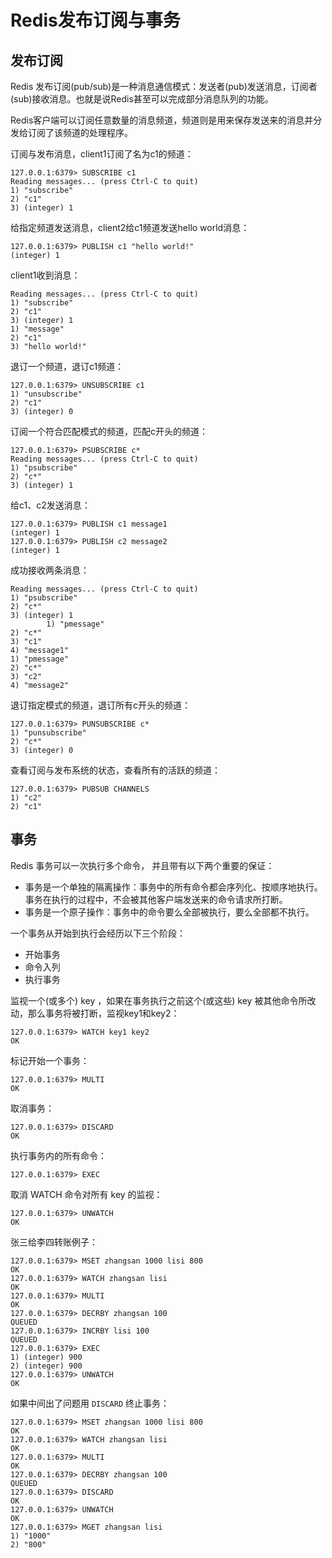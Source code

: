 # Redis发布订阅与事务



## 发布订阅

Redis 发布订阅(pub/sub)是一种消息通信模式：发送者(pub)发送消息，订阅者(sub)接收消息。也就是说Redis甚至可以完成部分消息队列的功能。

Redis客户端可以订阅任意数量的消息频道，频道则是用来保存发送来的消息并分发给订阅了该频道的处理程序。

订阅与发布消息，client1订阅了名为c1的频道：

```
127.0.0.1:6379> SUBSCRIBE c1
Reading messages... (press Ctrl-C to quit)
1) "subscribe"
2) "c1"
3) (integer) 1

```

给指定频道发送消息，client2给c1频道发送hello world消息：

```
127.0.0.1:6379> PUBLISH c1 "hello world!"
(integer) 1
```

client1收到消息：

```
Reading messages... (press Ctrl-C to quit)
1) "subscribe"
2) "c1"
3) (integer) 1
1) "message"
2) "c1"
3) "hello world!"
```

退订一个频道，退订c1频道：

```
127.0.0.1:6379> UNSUBSCRIBE c1
1) "unsubscribe"
2) "c1"
3) (integer) 0
```



订阅一个符合匹配模式的频道，匹配c开头的频道：

```
127.0.0.1:6379> PSUBSCRIBE c*
Reading messages... (press Ctrl-C to quit)
1) "psubscribe"
2) "c*"
3) (integer) 1

```

给c1、c2发送消息：

```
127.0.0.1:6379> PUBLISH c1 message1
(integer) 1
127.0.0.1:6379> PUBLISH c2 message2
(integer) 1
```

成功接收两条消息：

```
Reading messages... (press Ctrl-C to quit)
1) "psubscribe"
2) "c*"
3) (integer) 1
        1) "pmessage"
2) "c*"
3) "c1"
4) "message1"
1) "pmessage"
2) "c*"
3) "c2"
4) "message2"
```

退订指定模式的频道，退订所有c开头的频道：

```
127.0.0.1:6379> PUNSUBSCRIBE c*
1) "punsubscribe"
2) "c*"
3) (integer) 0
```



查看订阅与发布系统的状态，查看所有的活跃的频道：

```
127.0.0.1:6379> PUBSUB CHANNELS
1) "c2"
2) "c1"
```



## 事务

Redis 事务可以一次执行多个命令， 并且带有以下两个重要的保证：

* 事务是一个单独的隔离操作：事务中的所有命令都会序列化、按顺序地执行。事务在执行的过程中，不会被其他客户端发送来的命令请求所打断。
* 事务是一个原子操作：事务中的命令要么全部被执行，要么全部都不执行。

一个事务从开始到执行会经历以下三个阶段：

* 开始事务
* 命令入列
* 执行事务



监视一个(或多个) key ，如果在事务执行之前这个(或这些) key 被其他命令所改动，那么事务将被打断，监视key1和key2：

```
127.0.0.1:6379> WATCH key1 key2
OK
```

标记开始一个事务：

```
127.0.0.1:6379> MULTI
OK
```

取消事务：

```
127.0.0.1:6379> DISCARD
OK
```

执行事务内的所有命令：

```
127.0.0.1:6379> EXEC
```

取消 WATCH 命令对所有 key 的监视：

```
127.0.0.1:6379> UNWATCH
OK
```

张三给李四转账例子：

```
127.0.0.1:6379> MSET zhangsan 1000 lisi 800
OK
127.0.0.1:6379> WATCH zhangsan lisi
OK
127.0.0.1:6379> MULTI 
OK
127.0.0.1:6379> DECRBY zhangsan 100
QUEUED
127.0.0.1:6379> INCRBY lisi 100
QUEUED
127.0.0.1:6379> EXEC
1) (integer) 900
2) (integer) 900
127.0.0.1:6379> UNWATCH
OK
```

如果中间出了问题用 `DISCARD` 终止事务：

```
127.0.0.1:6379> MSET zhangsan 1000 lisi 800
OK
127.0.0.1:6379> WATCH zhangsan lisi
OK
127.0.0.1:6379> MULTI
OK
127.0.0.1:6379> DECRBY zhangsan 100
QUEUED
127.0.0.1:6379> DISCARD
OK
127.0.0.1:6379> UNWATCH 
OK
127.0.0.1:6379> MGET zhangsan lisi
1) "1000"
2) "800"
```

